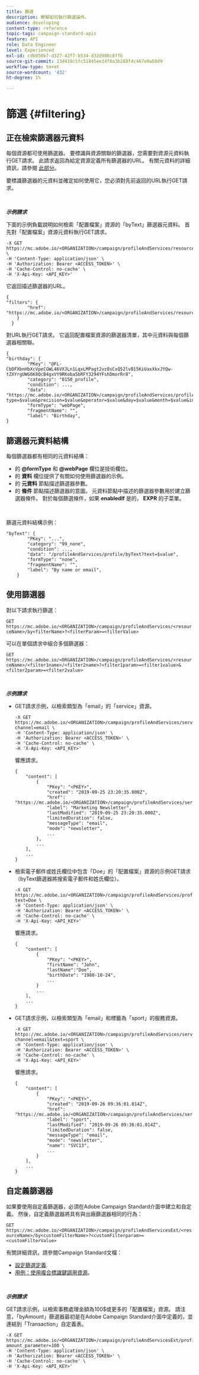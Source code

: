 ```yaml
---
title: 篩選
description: 瞭解如何執行篩選操作。
audience: developing
content-type: reference
topic-tags: campaign-standard-apis
feature: API
role: Data Engineer
level: Experienced
exl-id: cdb050b7-d327-42f7-b534-d32d988c8ffb
source-git-commit: 13d419c5fc51845ee14f8a3b288f4c467e0a60d9
workflow-type: tm+mt
source-wordcount: '432'
ht-degree: 1%

---
```


# 篩選 {#filtering}

## 正在檢索篩選器元資料

每個資源都可使用篩選器。 要標識與資源關聯的篩選器，您需要對資源元資料執行GET請求。 此請求返回為給定資源定義所有篩選器的URL。 有關元資料的詳細資訊，請參閱 [此部分](../../api/using/metadata-mechanism.md)。

要標識篩選器的元資料並確定如何使用它，您必須對先前返回的URL執行GET請求。

<br/>

***示例請求***

下面的示例負載說明如何檢索「配置檔案」資源的「byText」篩選器元資料。 首先對「配置檔案」資源元資料執行GET請求。

```
-X GET https://mc.adobe.io/<ORGANIZATION>/campaign/profileAndServices/resourceType/profile \
-H 'Content-Type: application/json' \
-H 'Authorization: Bearer <ACCESS_TOKEN>' \
-H 'Cache-Control: no-cache' \
-H 'X-Api-Key: <API_KEY>'
```

它返回描述篩選器的URL。

```
{
"filters": {
        "href": "https://mc.adobe.io/<ORGANIZATION>/campaign/profileAndServices/resourceType/<PKEY>/filters/"
    }
  }
```

對URL執行GET請求。 它返回配置檔案資源的篩選器清單，其中元資料與每個篩選器相關聯。

```
{
"birthday": {
        "PKey": "@FL-CbDFXbnHbXcVpeCGWL46VXJLn1LqxLMPagt2vz8sCxQ52lvB15KiUaxXkxJYQw-tZXYrgUWG6K8QcB4gxVY9RKoba5bRFY3294YFshDmorRr8",
        "category": "0150_profile",
        "condition": ...,
        "data": "https://mc.adobe.io/<ORGANIZATION>/campaign/profileAndServices/profile/birthday?type=$value&precision=$value&operator=$value&day=$value&month=$value&includeStart=$value&endDay=$value&endMonth=$value&includeEnd=$value&relativeValue=$value&nextUnitsValue=$value&previousUnitsValue=$value",
        "formType": "webPage",
        "fragmentName": "",
        "label": "Birthday",
}
```

## 篩選器元資料結構

每個篩選器都有相同的元資料結構：

* 的 **@formType** 和 **@webPage** 欄位是技術欄位。
* 的 **資料** 欄位提供了有關如何使用篩選器的示例。
* 的 **元資料** 節點描述篩選器參數。
* 的 **條件** 節點描述篩選器的意圖。 元資料節點中描述的篩選器參數用於建立篩選器條件。 對於每個篩選條件，如果 **enabledIf** 是的， **EXPR** 的子菜單。

<br/>

篩選元資料結構示例：

```
"byText": {
        "PKey": "...",
        "category": "99_none",
        "condition": ...,
        "data": "/profileAndServices/profile/byText?text=$value",
        "formType": "none",
        "fragmentName": "",
        "label": "By name or email",
    }
```

## 使用篩選器

對以下請求執行篩選：

`GET https://mc.adobe.io/<ORGANIZATION>/campaign/profileAndServices/<resourceName>/by<filterName>?<filterParam>=<filterValue>`

可以在單個請求中組合多個篩選器：

`GET https://mc.adobe.io/<ORGANIZATION>/campaign/profileAndServices/<resourceName>/<filter1name>/<filter2name>?<filter1param>=<filter1value>&<filter2param>=<filter2value>`

<br/>

***示例請求***

* GET請求示例，以檢索類型為「email」的「service」資源。

   ```
   -X GET https://mc.adobe.io/<ORGANIZATION>/campaign/profileAndServices/service/byChannel?channel=email \
   -H 'Content-Type: application/json' \
   -H 'Authorization: Bearer <ACCESS_TOKEN>' \
   -H 'Cache-Control: no-cache' \
   -H 'X-Api-Key: <API_KEY>'
   ```

   響應請求。

   ```
   {
       "content": [
           {
               "PKey": "<PKEY>",
               "created": "2019-09-25 23:20:35.000Z",
               "href": "https://mc.adobe.io/<ORGANIZATION>/campaign/profileAndServices/service/@I_FIiDush4OQPc0mbOVR9USoh36Tt5CsD35lATvQjdWlXrYc0lFkvle2XIwZUbD8GqTVvSp8AfWFUvjkGMe1fPe5nok",
               "label": "Marketing Newsletter",
               "lastModified": "2019-09-25 23:20:35.000Z",
               "limitedDuration": false,
               "messageType": "email",
               "mode": "newsletter",
               ...
           },
           ...
       ],
       ...
   }
   ```

* 檢索電子郵件或姓氏欄位中包含「Doe」的「配置檔案」資源的示例GET請求（byText篩選器將搜索電子郵件和姓氏欄位）。

   ```
   -X GET https://mc.adobe.io/<ORGANIZATION>/campaign/profileAndServices/profile/byText?text=Doe \
   -H 'Content-Type: application/json' \
   -H 'Authorization: Bearer <ACCESS_TOKEN>' \
   -H 'Cache-Control: no-cache' \
   -H 'X-Api-Key: <API_KEY>'
   ```

   響應請求。

   ```
   {
       "content": [
           {
               "PKey": "<PKEY>",
               "firstName": "John",
               "lastName":"Doe",
               "birthDate": "1980-10-24",
               ...
           }
           ...
       ],
       ...
   }
   ```

* GET請求示例，以檢索類型為「email」和標籤為「sport」的服務資源。

   ```
   -X GET https://mc.adobe.io/<ORGANIZATION>/campaign/profileAndServices/service/byChannel/byText?channel=email&text=sport \
   -H 'Content-Type: application/json' \
   -H 'Authorization: Bearer <ACCESS_TOKEN>' \
   -H 'Cache-Control: no-cache' \
   -H 'X-Api-Key: <API_KEY>'
   ```

   響應請求。

   ```
   {
       "content": [
           {
               "PKey": "<PKEY>",
               "created": "2019-09-26 09:36:01.014Z",
               "href": "https://mc.adobe.io/<ORGANIZATION>/campaign/profileAndServices/service/<PKEY>",
               "label": "sport",
               "lastModified": "2019-09-26 09:36:01.014Z",
               "limitedDuration": false,
               "messageType": "email",
               "mode": "newsletter",
               "name": "SVC13",
               ...
           }
       ],
       ...
   }
   ```

## 自定義篩選器

如果要使用自定義篩選器，必須在Adobe Campaign Standard介面中建立和自定義。 然後，自定義篩選器將具有與出廠篩選器相同的行為：

`GET https://mc.adobe.io/<ORGANIZATION>/campaign/profileAndServicesExt/<resourceName>/by<customFilterName>?<customFilterparam>=<customFilterValue>`

有關詳細資訊，請參閱Campaign Standard文檔：

* [設定篩選定義](https://helpx.adobe.com/campaign/standard/developing/using/configuring-filter-definition.html).
* [用例：使用複合標識鍵調用資源](https://experienceleague.adobe.com/docs/campaign-standard/using/developing/adding-or-extending-a-resource/uc-calling-resource-id-key.html)。

<br/>

***示例請求***

GET請求示例，以檢索事務處理金額為100$或更多的「配置檔案」資源。 請注意，「byAmount」篩選器最初是在Adobe Campaign Standard介面中定義的，並連結到「Transaction」自定義表。

```
-X GET https://mc.adobe.io/<ORGANIZATION>/campaign/profileAndServicesExt/profile/byAmount?amount_parameter=100 \
-H 'Content-Type: application/json' \
-H 'Authorization: Bearer <ACCESS_TOKEN>' \
-H 'Cache-Control: no-cache' \
-H 'X-Api-Key: <API_KEY>'
```

<!--
Response to the request.

```

{
    "content": [
        {
            "PKey": "<PKEY>",
            "builtIn": false,
            "created": "2019-09-26 09:36:01.014Z",
            "desc": "",
            "end": "",
            "href": "https://mc.adobe.io/<ORGANIZATION>/campaign/profileAndServices/profile/<PKEY>",
            ...
        }
    ],
}

```

-->

<!-- exemple à vérifier de bout en bout-->

<!--+category = query editor
privacy ?
displayFOrmat ?
pour faire un POST sur une enum, il faut lui passer le @name décrit dans le noeud values, chaque @name a une correspondance en format = au format définit par le resType
-->





<!--
 if link ou collection.* resName +
* resTarget tout ca, ca va ensemble : le système de lien, resTarget va donner la ressource targetée par le lien. type
resType = type technique (long..) resType = link alors unbound='false' ou 'true'
If type = enumeration alors champ "values" rajouté et les valeurs sont dans values
pour faire un POST sur une enum, il faut lui passer le @name décrit dans le noeud values, chaque @name a une correspondance en format = au format définit par le resType
ail faut que la valeur poster soit conforme ,elle doit valider la dataPolicy . La dataPolicy peut soit controler la valeur (email invalide), soit transformé (cas du smartCase par exemple)
type dans les metadata = type de haut-niveau (nombre, text)
-->

